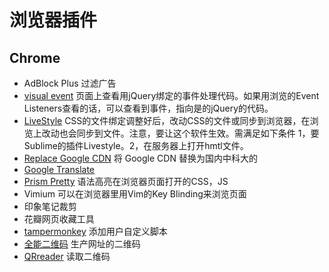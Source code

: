 # 浏览器插件
## Chrome
* AdBlock Plus 过滤广告
* [visual event](https://chrome.google.com/webstore/detail/visual-event/pbmmieigblcbldgdokdjpioljjninaim) 页面上查看用jQuery绑定的事件处理代码。如果用浏览的Event Listeners查看的话，可以查看到事件，指向是的jQuery的代码。
* [LiveStyle](http://livestyle.emmet.io/install/) CSS的文件绑定调整好后，改动CSS的文件或同步到浏览器，在浏览上改动也会同步到文件。注意，要让这个软件生效。需满足如下条件 1，要Sublime的插件Livestyle。2，在服务器上打开hmtl文件。
* [Replace Google CDN](https://chrome.google.com/webstore/detail/kpampjmfiopfpkkepbllemkibefkiice?utm_source=chrome-app-launcher-info-dialog) 将 Google CDN 替换为国内中科大的
* [Google Translate](https://chrome.google.com/webstore/detail/google-translate/aapbdbdomjkkjkaonfhkkikfgjllcleb/related)
* [Prism Pretty](https://chrome.google.com/webstore/detail/prism-pretty/hjjcdjnncffbbhlglkipjhljmocnehim) 语法高亮在浏览器页面打开的CSS，JS
* Vimium 可以在浏览器里用Vim的Key Blinding来浏览页面
* 印象笔记裁剪
* 花瓣网页收藏工具
* [tampermonkey](https://chrome.google.com/webstore/detail/tampermonkey/dhdgffkkebhmkfjojejmpbldmpobfkfo/support) 添加用户自定义脚本
* [全能二维码](https://chrome.google.com/webstore/detail/ejadepcppnegmgmndhbhpaicoffamngd) 生产网址的二维码
* [QRreader](https://chrome.google.com/webstore/detail/qrreader-beta/bfdjglobiolninfgldchakgfldifphic) 读取二维码
